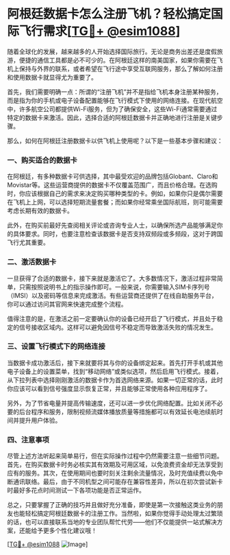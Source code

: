 # 阿根廷数据卡怎么注册飞机？轻松搞定国际飞行需求[[TG💪+ @esim1088](https://t.me/s/esim1088)]

随着全球化的发展，越来越多的人开始选择国际旅行。无论是商务出差还是度假旅游，便捷的通信工具都是必不可少的。在阿根廷这样的南美国家，如果你需要在飞机上保持与外界的联系，或者希望在飞行途中享受互联网服务，那么了解如何注册和使用数据卡就显得尤为重要了。

首先，我们需要明确一点：所谓的“注册飞机”并不是指给飞机本身注册某种服务，而是指为你的手机或电子设备配置能够在飞行模式下使用的网络连接。在现代航空中，许多航空公司都提供Wi-Fi服务，但为了确保安全，这些Wi-Fi通常需要通过特定的数据卡来激活。因此，选择合适的阿根廷数据卡并正确地进行注册是关键步骤。

那么，如何在阿根廷注册数据卡以供飞机上使用呢？以下是一些基本步骤和建议：

### 一、购买适合的数据卡

在阿根廷，有多种数据卡可供选择，其中最受欢迎的品牌包括Globant、Claro和Movistar等。这些运营商提供的数据卡不仅覆盖范围广，而且价格合理。在选购时，你应该根据自己的需求来决定购买哪种类型的卡。例如，如果你只是偶尔需要在飞机上上网，可以选择短期流量套餐；而如果你经常乘坐国际航班，则可能需要考虑长期有效的数据卡。

此外，在购买前最好先查阅相关评论或咨询专业人士，以确保所选产品能够满足你的具体要求。同时，也要注意检查该数据卡是否支持双频段或多频段，这对于跨国飞行尤其重要。

### 二、激活数据卡

一旦获得了合适的数据卡，接下来就是激活它了。大多数情况下，激活过程非常简单，只需按照说明书上的指示操作即可。一般来说，你需要输入SIM卡序列号（IMSI）以及密码等信息来完成激活。有些运营商还提供了在线自助服务平台，你可以通过访问其官网来快速完成整个流程。

值得注意的是，在激活之前一定要确认你的设备已经开启了飞行模式，并且处于稳定的信号接收区域内。这样可以避免因信号不稳定而导致激活失败的情况发生。

### 三、设置飞行模式下的网络连接

当数据卡成功激活后，接下来就要将其与你的设备绑定起来。首先打开手机或其他电子设备上的设置菜单，找到“移动网络”或类似选项，然后启用飞行模式。接着，从下拉列表中选择刚刚激活的数据卡作为首选网络来源。如果一切正常的话，此时你应该可以看到信号强度显示恢复正常，并且能够正常使用各种应用程序了。

另外，为了节省电量并提高传输速度，还可以进一步优化网络配置。比如关闭不必要的后台程序和服务，限制视频流媒体播放质量等措施都可以有效延长电池续航时间并提升用户体验。

### 四、注意事项

尽管上述方法听起来简单易行，但在实际操作过程中仍然需要注意一些细节问题。首先，在购买数据卡时务必核实其有效期及可用区域，以免浪费资金却无法享受到应有的服务。其次，在使用期间也要时刻关注剩余流量情况，及时充值续费以免中断通讯联络。最后，由于不同机型之间可能存在兼容性差异，所以在初次尝试新卡时最好多花点时间测试一下各项功能是否正常运作。

总之，只要掌握了正确的技巧并且做好充分准备，即使是第一次接触这类业务的朋友也能轻松搞定阿根廷数据卡的注册工作。当然啦，如果你觉得手动处理太过繁琐的话，也可以直接联系当地的专业团队帮忙代劳——他们不仅能提供一站式解决方案，还能给予更多个性化建议哦！

[[TG💪+ @esim1088](https://t.me/s/esim1088) ![Image](https://i.postimg.cc/4NQfJmqS/Snipaste-2025-05-13-00-14-12.png)]